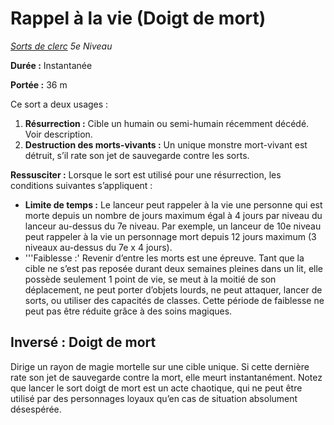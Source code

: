 # Rappel à la vie (Doigt de mort)


*[Sorts de clerc](../Sorts_de_clerc.md) 5e Niveau*

**Durée :** Instantanée

**Portée :** 36 m

Ce sort a deux usages :

1.  **Résurrection :** Cible un humain ou semi-humain récemment décédé.
    Voir description.
2.  **Destruction des morts-vivants :** Un unique monstre mort-vivant
    est détruit, s’il rate son jet de sauvegarde contre les sorts.

**Ressusciter :** Lorsque le sort est utilisé pour une résurrection, les
conditions suivantes s’appliquent :

  - **Limite de temps :** Le lanceur peut rappeler à la vie une personne
    qui est morte depuis un nombre de jours maximum égal à 4 jours par
    niveau du lanceur au-dessus du 7e niveau. Par exemple, un lanceur de
    10e niveau peut rappeler à la vie un personnage mort depuis 12 jours
    maximum (3 niveaux au-dessus du 7e x 4 jours).
  - '''Faiblesse :' Revenir d’entre les morts est une épreuve. Tant que
    la cible ne s’est pas reposée durant deux semaines pleines dans un
    lit, elle possède seulement 1 point de vie, se meut à la moitié de
    son déplacement, ne peut porter d’objets lourds, ne peut attaquer,
    lancer de sorts, ou utiliser des capacités de classes. Cette période
    de faiblesse ne peut pas être réduite grâce à des soins magiques.

## Inversé : Doigt de mort

Dirige un rayon de magie mortelle sur une cible unique. Si cette
dernière rate son jet de sauvegarde contre la mort, elle meurt
instantanément. Notez que lancer le sort doigt de mort est un acte
chaotique, qui ne peut être utilisé par des personnages loyaux qu’en cas
de situation absolument désespérée.